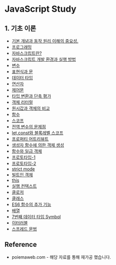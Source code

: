 # JavaScript Study

## 1. 기초 이론

- [기본 개념과 동작 원리 이해의 중요성.](https://github.com/RyuJungSik/JS-Study/blob/main/(00)%EA%B8%B0%EB%B3%B8%20%EA%B0%9C%EB%85%90%EA%B3%BC%20%EB%8F%99%EC%9E%91%20%EC%9B%90%EB%A6%AC%20%EC%9D%B4%ED%95%B4%EC%9D%98%20%EC%A4%91%EC%9A%94%EC%84%B1.md)
- [프로그래밍](https://github.com/RyuJungSik/JS-Study/blob/main/(01)%ED%94%84%EB%A1%9C%EA%B7%B8%EB%9E%98%EB%B0%8D.md)
- [자바스크립트란?](https://github.com/RyuJungSik/JS-Study/blob/main/(02)%EC%9E%90%EB%B0%94%EC%8A%A4%ED%81%AC%EB%A6%BD%ED%8A%B8%EB%9E%80%3F.md)
- [자바스크립트 개발 환경과 실행 방법](https://github.com/RyuJungSik/JS-Study/blob/main/(03)%EC%9E%90%EB%B0%94%EC%8A%A4%ED%81%AC%EB%A6%BD%ED%8A%B8%20%EA%B0%9C%EB%B0%9C%20%ED%99%98%EA%B2%BD%EA%B3%BC%20%EC%8B%A4%ED%96%89%20%EB%B0%A9%EB%B2%95.md)
- [변수](https://github.com/RyuJungSik/JS-Study/blob/main/(04)%EB%B3%80%EC%88%98.md)
- [표현식과 문](https://github.com/RyuJungSik/JS-Study/blob/main/(05)%ED%91%9C%ED%98%84%EC%8B%9D%EA%B3%BC%20%EB%AC%B8.md)
- [데이터 타입](https://github.com/RyuJungSik/JS-Study/blob/main/(06)%EB%8D%B0%EC%9D%B4%ED%84%B0%20%ED%83%80%EC%9E%85.md)
- [연산자](https://github.com/RyuJungSik/JS-Study/blob/main/(07)%EC%97%B0%EC%82%B0%EC%9E%90.md)
- [제어문](https://github.com/RyuJungSik/JS-Study/blob/main/(08)%EC%A0%9C%EC%96%B4%EB%AC%B8.md)
- [타입 변환과 단축 평가](https://github.com/RyuJungSik/JS-Study/blob/main/(09)%ED%83%80%EC%9E%85%20%EB%B3%80%ED%99%98%EA%B3%BC%20%EB%8B%A8%EC%B6%95%20%ED%8F%89%EA%B0%80.md)
- [객체 리터럴](https://github.com/RyuJungSik/JS-Study/blob/main/(10)%EA%B0%9D%EC%B2%B4%20%EB%A6%AC%ED%84%B0%EB%9F%B4.md)
- [원시값과 객체의 비교](https://github.com/RyuJungSik/JS-Study/blob/main/(11)%EC%9B%90%EC%8B%9C%EA%B0%92%EA%B3%BC%20%EA%B0%9D%EC%B2%B4%EC%9D%98%20%EB%B9%84%EA%B5%90.md)
- [함수](https://github.com/RyuJungSik/JS-Study/blob/main/(12)%ED%95%A8%EC%88%98.md)
- [스코프](https://github.com/RyuJungSik/JS-Study/blob/main/(13)%EC%8A%A4%EC%BD%94%ED%94%84.md)
- [전역 변수의 문제점](https://github.com/RyuJungSik/JS-Study/blob/main/(14)%EC%A0%84%EC%97%AD%20%EB%B3%80%EC%88%98%EC%9D%98%20%EB%AC%B8%EC%A0%9C%EC%A0%90.md)
- [let,const와 블록레벨 스코프](https://github.com/RyuJungSik/JS-Study/blob/main/(15)%20let%20const%EC%99%80%20%EB%B8%94%EB%A1%9D%EB%A0%88%EB%B2%A8%20%EC%8A%A4%EC%BD%94%ED%94%84.md)
- [프로퍼티 어트리뷰트](https://github.com/RyuJungSik/JS-Study/blob/main/(16)%ED%94%84%EB%A1%9C%ED%8D%BC%ED%8B%B0%20%EC%96%B4%ED%8A%B8%EB%A6%AC%EB%B7%B0%ED%8A%B8.md)
- [생성자 함수에 의한 객체 생성](https://github.com/RyuJungSik/JS-Study/blob/main/(17)%EC%83%9D%EC%84%B1%EC%9E%90%20%ED%95%A8%EC%88%98%EC%97%90%20%EC%9D%98%ED%95%9C%20%EA%B0%9D%EC%B2%B4%20%EC%83%9D%EC%84%B1.md)
- [함수와 일급 객체](https://github.com/RyuJungSik/JS-Study/blob/main/(18)%ED%95%A8%EC%88%98%EC%99%80%20%EC%9D%BC%EA%B8%89%20%EA%B0%9D%EC%B2%B4.md)
- [프로토타입-1](https://github.com/RyuJungSik/JS-Study/blob/main/(19-1)%ED%94%84%EB%A1%9C%ED%86%A0%ED%83%80%EC%9E%85.md)
- [프로토타입-2](https://github.com/RyuJungSik/JS-Study/blob/main/(19-2)%ED%94%84%EB%A1%9C%ED%86%A0%ED%83%80%EC%9E%85.md)
- [strict mode](https://github.com/RyuJungSik/JS-Study/blob/main/(20)strict%20mode.md)
- [빌트인 객체](https://github.com/RyuJungSik/JS-Study/blob/main/(21)%EB%B9%8C%ED%8A%B8%EC%9D%B8%20%EA%B0%9D%EC%B2%B4.md)
- [this](https://github.com/RyuJungSik/JS-Study/blob/main/(22)%20this.md)
- [실행 컨텍스트](https://github.com/RyuJungSik/JS-Study/blob/main/(23)%EC%8B%A4%ED%96%89%20%EC%BB%A8%ED%85%8D%EC%8A%A4%ED%8A%B8.md)
- [클로저](https://github.com/RyuJungSik/JS-Study/blob/main/(24)%ED%81%B4%EB%A1%9C%EC%A0%80.md)
- [클래스](https://github.com/RyuJungSik/JS-Study/blob/main/(25)%ED%81%B4%EB%9E%98%EC%8A%A4.md)
- [ES6 함수의 추가 기능](https://github.com/RyuJungSik/JS-Study/blob/main/(26)ES6%20%ED%95%A8%EC%88%98%EC%9D%98%20%EC%B6%94%EA%B0%80%20%EA%B8%B0%EB%8A%A5.md)
- [배열](https://github.com/RyuJungSik/JS-Study/blob/main/(27)%EB%B0%B0%EC%97%B4.md)
- [7번째 데이터 타입 Symbol](https://github.com/RyuJungSik/JS-Study/blob/main/(33)7%EB%B2%88%EC%A7%B8%20%EB%8D%B0%EC%9D%B4%ED%84%B0%20%ED%83%80%EC%9E%85%20Symbol.md)
- [이터러블](https://github.com/RyuJungSik/JS-Study/blob/main/(34)%EC%9D%B4%ED%84%B0%EB%9F%AC%EB%B8%94.md)
- [스프레드 문법](https://github.com/RyuJungSik/JS-Study/blob/main/(35)%EC%8A%A4%ED%94%84%EB%A0%88%EB%93%9C%20%EB%AC%B8%EB%B2%95.md)


## Reference
- poiemaweb.com - 해당 자료를 통해 재가공 했습니다.
